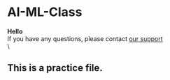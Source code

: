 # AI-ML-Class
**Hello**\
If you have any questions, please contact [our support](www.google.com)
\
\
## This is a practice file.
